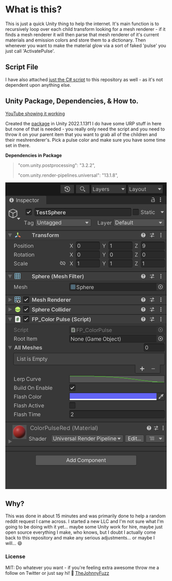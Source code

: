 # What is this?

This is just a quick Unity thing to help the internet. It's main function is to recursively loop over each child transform looking for a mesh renderer - if it finds a mesh renderer it will then parse that mesh renderer of it's current materials and emission colors and store them to a dictionary. Then whenever you want to make the material glow via a sort of faked 'pulse' you just call 'ActivatePulse'.

## Script File

I have also attached [just the C# script](https://github.com/JShull/FPulse/blob/main/FP_ColorPulse.cs) to this repository as well - as it's not dependent upon anything else.

## Unity Package, Dependencies, & How to.

[YouTube showing it working](https://youtu.be/jQzFr8ui-gI)

Created the [package](https://github.com/JShull/FPulse/blob/main/PulseExample.unitypackage) in Unity 2022.1.13f1 I do have some URP stuff in here but none of that is needed - you really only need the script and you need to throw it on your parent item that you want to grab all of the children and their meshrenderer's. Pick a pulse color and make sure you have some time set in there.

**Dependencies in Package**

>"com.unity.postprocessing": "3.2.2",
>
>"com.unity.render-pipelines.universal": "13.1.8",

![Unity Editor](./UnityEditor.png)

## Why?

This was done in about 15 minutes and was primarily done to help a random reddit request I came across. I started a new LLC and I'm not sure what I'm going to be doing with it yet... maybe some Unity work for hire, maybe just open source everything I make, who knows, but I doubt I actually come back to this repository and make any serious adjustments... or maybe I will... :smile:

### License

MIT: Do whatever you want - if you're feeling extra awesome throw me a follow on Twitter or just say hi! :rocket: [TheJohnnyFuzz](https://twitter.com/TheJohnnyFuzz)

